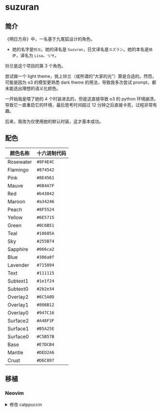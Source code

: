 # suzuran

## 简介

《明日方舟》中，一名基于九尾狐设计的角色。

- 她的名字是`铃兰`。她的译名是 `Suzuran`，日文译名是`スズラン`。她的本名是`丽萨`，译名为 `Lisa`、`リサ`。

铃兰是这个项目的第 3 个角色。

尝试做一个 light theme，挑上铃兰（或所谓的“大家的光”）算是合适的。然而，可能是因为 o3 的模型更熟悉 dark theme 的用法，导致我多次尝试 prompt，都未能选出理想的语义化颜色。

一开始我是喂了她的 4 个时装进去的，但是这直接导致 o3 的 python 环境崩溃，导致它一直重启它的环境，最后思考时间超过 12 分钟之后直接卡死，过程非常有趣。

后来，我改为仅使用她的默认时装，这才基本成功。

## 配色

| 颜色名称  | 十六进制代码 |
| --------- | ------------ |
| Rosewater | `#8F4E4C`    |
| Flamingo  | `#874542`    |
| Pink      | `#8E4561`    |
| Mauve     | `#6B4A7F`    |
| Red       | `#b43842`    |
| Maroon    | `#a34246`    |
| Peach     | `#8F5524`    |
| Yellow    | `#6E5715`    |
| Green     | `#0C6B51`    |
| Teal      | `#18685A`    |
| Sky       | `#255B74`    |
| Sapphire  | `#066ca2`    |
| Blue      | `#386a8f`    |
| Lavender  | `#715894`    |
| Text      | `#111115`    |
| Subtext1  | `#1e1f24`    |
| Subtext0  | `#2b2e34`    |
| Overlay2  | `#6C5A0D`    |
| Overlay1  | `#806B12`    |
| Overlay0  | `#947C16`    |
| Surface2  | `#A48F3F`    |
| Surface1  | `#B5A25E`    |
| Surface0  | `#C5B57B`    |
| Base      | `#E7DCB4`    |
| Mantle    | `#DED2A6`    |
| Crust     | `#D6C897`    |

## 移植

### Neovim

<details>
  <summary>修改 catppuccin</summary>

```lua
latte = {
		-- suzuran

		base = "#E7DCB4",
		mantle = "#DED2A6",
		crust = "#D6C897",
		surface0 = "#C5B57B",
		surface1 = "#B5A25E",
		surface2 = "#A48F3F",
		overlay0 = "#947C16",
		overlay1 = "#806B12",
		overlay2 = "#6C5A0D",
		text = "#111115",
		subtext1 = "#1e1f24",
		subtext0 = "#2b2e34",

		rosewater = "#8F4E4C",
		flamingo = "#874542",
		pink = "#8E4561",
		mauve = "#6B4A7F",
		red = "#b43842",
		maroon = "#a34246",
		peach = "#8F5524",
		yellow = "#6E5715",
		green = "#0C6B51",
		teal = "#18685A",
		sky = "#255B74",
		sapphire = "#066ca2",
		blue = "#386a8f",
		lavender = "#715894",
},
```